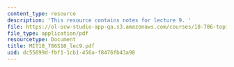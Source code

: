 ```yaml
---
content_type: resource
description: 'This resource contains notes for lecture 9. '
file: https://ol-ocw-studio-app-qa.s3.amazonaws.com/courses/18-786-topics-in-algebraic-number-theory-spring-2010/dc55699dfbf11cb1456af8476fb43a98_MIT18_786S10_lec9.pdf
file_type: application/pdf
resourcetype: Document
title: MIT18_786S10_lec9.pdf
uid: dc55699d-fbf1-1cb1-456a-f8476fb43a98
---
```

